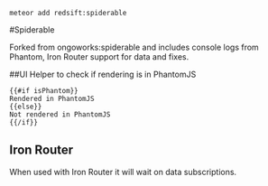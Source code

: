 `meteor add redsift:spiderable`

#Spiderable

Forked from ongoworks:spiderable and includes console logs from Phantom, Iron Router support for data and fixes.

##UI Helper to check if rendering is in PhantomJS

	{{#if isPhantom}}
	Rendered in PhantomJS
	{{else}}
	Not rendered in PhantomJS
	{{/if}}
	

## Iron Router

When used with Iron Router it will wait on data subscriptions.